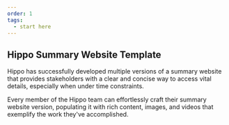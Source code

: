 ```yaml
---
order: 1
tags:
  - start here
---
```


## Hippo Summary Website Template

Hippo has successfully developed multiple versions of a summary website that provides stakeholders with a clear and concise way to access vital details, especially when under time constraints.

Every member of the Hippo team can effortlessly craft their summary website version, populating it with rich content, images, and videos that exemplify the work they've accomplished.
